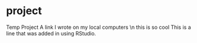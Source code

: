 # project
Temp Project
A link I wrote on my local computers
\n this is so cool 
This is a line that was added in using RStudio. 

